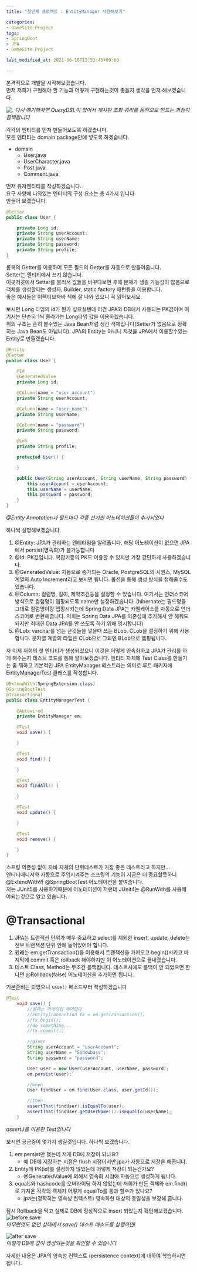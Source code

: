 ```yaml
---
title: "첫번째 프로젝트 : EntityManager 사용해보기"

categories:
- GameSite-Project 
tags:
- SpringBoot
- JPA
- GameSite Project

last_modified_at: 2021-06-16T13:53:45+09:00

---
```


본격적으로 개발을 시작해보겠습니다.  
먼저 저희가 구현해야 할 기능과 어떻게 구현하는것이 좋을지 생각을 먼저 해보겠습니다.  

![.](/assets/images/gamesite/3/1.png)
*다시 얘기하자면 QueryDSL이 없어서 게시판 조회 쿼리를 동적으로 만드는 과정이 끔찍합니다*  

각각의 엔티티를 먼저 만들어보도록 하겠습니다.  
모든 엔티티는 domain package안에 넣도록 하겠습니다.

* domain
    * User.java
    * UserCharacter.java
    * Post.java
    * Comment.java

먼저 유저엔티티를 작성하겠습니다.  
요구 사항에 나와있는 엔티티의 구성 요소는 총 4가지 입니다.  
만들어 보겠습니다.

```java
@Getter
public class User {

    private Long id;
    private String userAccount;
    private String userName;
    private String password;
    private String profile;
}
```

롬복의 Getter를 이용하여 모든 필드의 Getter를 자동으로 만들어줍니다.  
Setter는 엔티티에서 쓰지 않습니다.  
이곳저곳에서 Setter를 불러서 값들을 바꾸다보면 후에 문제가 생길 가능성이 많음으로 객체를 생성할때는 생성자, Builder, static factory 패턴등을 이용합니다.  
좋은 예시들은 이펙티브자바 책에 잘 나와 있으니 꼭 읽어보세요.  

보시면 Long 타입의 id가 뭔가 싶으실텐데 이건 JPA와 DB에서 사용되는 PK값이며 여기서는 단순히 1씩 올라가는 Long타입 값을 이용하겠습니다.  
위의 구조는 흔히 볼수있는 Java Bean처럼 생긴 객체입니다(Setter가 없음으로 정확히는 Java Bean도 아닙니다). JPA의 Entity는 아니니 저것을 JPA에서 이용할수있는 Entity로 만들겠습니다.

```java
@Entity
@Getter
public class User {

    @Id
    @GeneratedValue
    private Long id;

    @Column(name = "user_account")
    private String userAccount;

    @Column(name = "user_name")
    private String userName;

    @Column(name = "password")
    private String password;

    @Lob
    private String profile;

    protected User() {

    }

    public User(String userAccount, String userName, String password) {
        this.userAccount = userAccount;
        this.userName = userName;
        this.password = password;
    }
}
```
*@Entity Annotation과 필드마다 각종 신기한 어노테이션들이 추가되었다*

하나씩 설명해보겠습니다.
1. @Entity: JPA가 관리하는 엔티티임을 알려줍니다. 해당 어노테이션이 없으면 JPA에서 persist(영속화)가 불가능합니다
2. @Id: PK값입니다. 복합키등의 PK도 이용할 수 있지만 가장 간단하게 사용하겠습니다.
3. @GeneratedValue: 자동으로 증가되는 Oracle, PostgreSQL의 시퀀스, MySQL 계열의 Auto Increment라고 보시면 됩니다. 옵션을 통해 생성 방식을 정해줄수도 있습니다.
4. @Column: 컬럼명, 길이, 제약조건등을 설정할 수 있습니다. 여기서는 언더스코어 방식으로 컬럼명이 맵핑되도록 name만 설정하겠습니다. (hibernate는 필드명을 그대로 컬럼명이랑 맵핑시키는데 Spring Data JPA는 카멜케이스를 자동으로 언더스코어로 변환해줍니다. 저희는 Spring Data JPA를 의존성에 추가해서 안 해줘도 되지만 최대한 Data JPA를 안 쓰도록 하기 위해 명시합니다)
5. @Lob: varchar를 넘는 큰것들을 넣을때 쓰는 BLob, CLob을 설정하기 위해 사용합니다. 문자열 계열의 타입은 CLob으로 그외엔 BLob으로 맵핑됩니다.

자 이제 저희의 첫 엔티티가 생성되었으니 이것을 어떻게 영속화하고 JPA가 관리를 하게 해주는지 테스트 코드를 통해 알아보겠습니다.
엔티티 자체에 Test Class를 만들기는 좀 뭐하고 기본적인 JPA EntityManager 테스트라는 의미로 루트 패키지에 EntityManagerTest 클래스를 작성합니다.

```java
@ExtendWith(SpringExtension.class)
@SpringBootTest
@Transactional
public class EntityManagerTest {

    @Autowired
    private EntityManager em;

    @Test
    void save() {

    }

    @Test
    void find() {

    }

    @Test
    void findAll() {

    }

    @Test
    void update() {

    }

    @Test
    void remove() {

    }
}
```

스프링 의존성 없이 자바 자체의 단위테스트가 가장 좋은 테스트라고 하지만.\..  
엔티티매니저와 자동으로 주입시켜주는 스프링의 기능이 지금은 더 중요할듯하니 @ExtendWith와 @SpringBootTest 어노테이션을 붙여줍니다.  
저는 JUnit5를 사용하기때문에 어노테이션이 저런데 JUnit4는 @RunWith를 사용해야되는것으로 알고 있습니다.  
  
# @Transactional
1. JPA는 트랜잭션 단위가 매우 중요하고 select를 제외한 insert, update, delete는 전부 트랜잭션 단위 안에 들어있어야 합니다.
2. 원래는 em.getTransaction()을 이용해서 트랜잭션을 가져오고 begin()시키고 마지막에 commit 혹은 rollback 해야하지만 이 어노테이션으로 끝내겠습니다.
3. 테스트 Class, Method는 무조건 롤백됩니다. 테스트시에도 롤백이 안 되었으면 한다면 @Rollback(false) 어노테이션을 추가하면 됩니다.

기본준비는 되었으니 `save()` 메소드부터 작성하겠습니다
```java
@Test
    void save() {
        //원래는 아래처럼 해야한다
        //EntityTransaction tx = em.getTransaction();
        //tx.begin();
        //do something...
        //tx.commit();

        //given
        String userAccount = "userAccount";
        String userName = "Sadowbass";
        String password = "password";

        User user = new User(userAccount, userName, password);
        em.persist(user);

        //when
        User findUser = em.find(User.class, user.getId());

        //then
        assertThat(findUser).isEqualTo(user);
        assertThat(findUser.getUserName()).isEqualTo(userName);
    }
```
*assertJ를 이용한 Test입니다*

보시면 궁금증이 몇가지 생길것입니다. 하나씩 보겠습니다.  
1. em.persist만 했는데 저게 DB에 저장이 되나요?
    * 예 DB에 저장하는 시점은 flush 시점이지만 jpa가 자동으로 저장을 해줍니다.
2. Entity에 PK(id)를 설정하지 않았는데 어떻게 저장이 되는건가요?
    * @GeneratedValue에 의해서 영속화 시점에 자동으로 생성하게 됩니다.
3. equals와 hashcode를 오버라이딩 하지 않았는데 저희가 만든 객체와 em.find()로 가져온 각각의 객체가 어떻게 equalTo를 통과 할수가 있나요?
    * jpa는(정확히는 영속성 컨텍스트) 영속화한 대상의 동일성을 보장해 줍니다.

잠시 Rollback을 막고 실제로 DB에 정상적으로 insert 되었는지 확인해보겠습니다.
![before save](/assets/images/gamesite/3/2.png)  
*아무런것도 없던 상태에서 save() 테스트 메소드를 실행하면!*

![after save](/assets/images/gamesite/3/3.png)  
*이렇게 DB에 값이 생성되는것을 확인할 수 있습니다*  

자세한 내용은 JPA의 영속성 컨텍스트 (persistence context)에 대하여 학습하시면 됩니다.  





